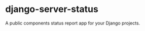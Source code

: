 django-server-status
====================

A public components status report app for your Django projects.
